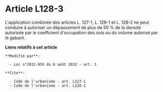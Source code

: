 # Article L128-3

L'application combinée des articles L. 127-1, L. 128-1 et L. 128-2 ne peut conduire à autoriser un dépassement de plus de 50
% de la densité autorisée par le coefficient d'occupation des sols ou du volume autorisé par le gabarit.

**Liens relatifs à cet article**

	**Modifié par**:

	  - Loi n°2012-955 du 6 août 2012 - art. 1

	**Cite**:

	  - Code de l'urbanisme - art. L127-1
	  - Code de l'urbanisme - art. L128-1

